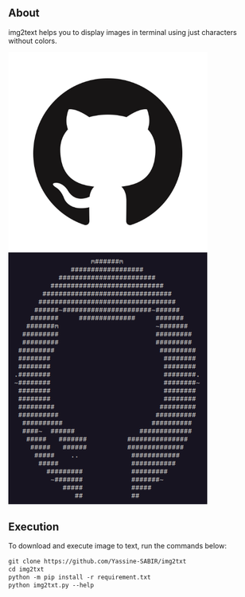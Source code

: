 About
---------
img2text helps you to display images in terminal using just characters without colors.

<img src="/Images/logo.png" width="400"/>
<img src="/Images/logo_txt.png" width="400"/>

Execution
---------

To download and execute image to text, run the commands below:
```
git clone https://github.com/Yassine-SABIR/img2txt
cd img2txt
python -m pip install -r requirement.txt
python img2txt.py --help
```

